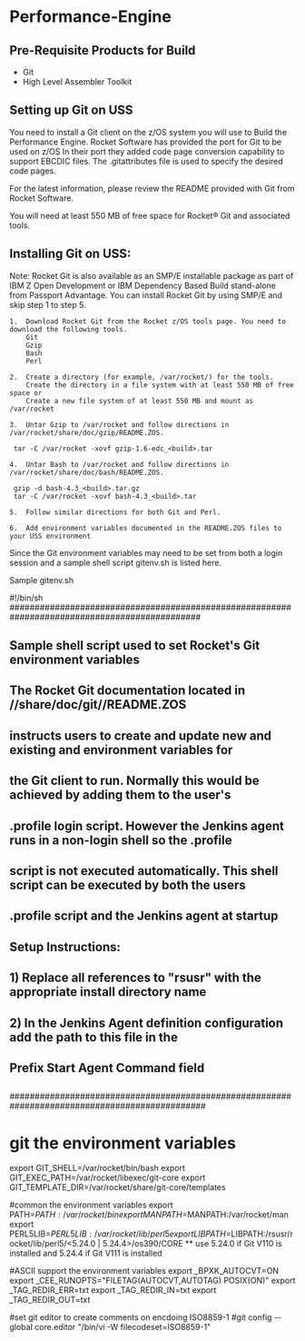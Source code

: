 # Performance-Engine               

## Pre-Requisite Products for Build

- Git
- High Level Assembler Toolkit

## Setting up Git on USS

You need to install a Git client on the z/OS system you will use to Build the Performance Engine.
Rocket Software has provided the port for Git to be used on z/OS
In their port they added code page conversion capability to support EBCDIC files. 
The .gitattributes file is used to specify the desired code pages.

For the latest information, please review the README provided with Git from Rocket Software.

You will need at least 550 MB of free space for Rocket® Git and associated tools.

## Installing Git on USS:

Note: Rocket Git is also available as an SMP/E installable package as part of IBM Z Open Development or IBM Dependency Based Build stand-alone from Passport Advantage. You can install Rocket Git by using SMP/E and skip step 1 to step 5.

    1.  Download Rocket Git from the Rocket z/OS tools page. You need to download the following tools.
        Git
        Gzip
        Bash
        Perl

    2.  Create a directory (for example, /var/rocket/) for the tools.
        Create the directory in a file system with at least 550 MB of free space or
        Create a new file system of at least 550 MB and mount as /var/rocket

    3.  Untar Gzip to /var/rocket and follow directions in /var/rocket/share/doc/gzip/README.ZOS.

     tar -C /var/rocket -xovf gzip-1.6-edc_<build>.tar

    4.  Untar Bash to /var/rocket and follow directions in /var/rocket/share/doc/bash/README.ZOS.

     gzip -d bash-4.3_<build>.tar.gz
     tar -C /var/rocket -xovf bash-4.3_<build>.tar

    5.  Follow similar directions for both Git and Perl.

    6.  Add environment variables documented in the README.ZOS files to your USS environment

Since the Git environment variables may need to be set from both a login session and
a sample shell script gitenv.sh is listed here.

Sample gitenv.sh

#!/bin/sh
##############################################################################################
##
##  Sample shell script used to set Rocket's Git environment variables
##
##  The Rocket Git documentation located in /<installDir>/share/doc/git/<version>/README.ZOS
##  instructs users to create and update new and existing and environment variables for
##  the Git client to run.  Normally this would be achieved by adding them to the user's
##  .profile login script.  However the Jenkins agent runs in a non-login shell so the .profile
##  script is not executed automatically.  This shell script can be executed by both the users
##  .profile script and the Jenkins agent at startup
##
##  Setup Instructions:
##  1) Replace all references to "rsusr" with the appropriate install directory name
##  2) In the Jenkins Agent definition configuration add the path to this file in the
##     Prefix Start Agent Command field
##
###############################################################################################
# git the environment variables
export GIT_SHELL=/var/rocket/bin/bash
export GIT_EXEC_PATH=/var/rocket/libexec/git-core
export GIT_TEMPLATE_DIR=/var/rocket/share/git-core/templates

#common the environment variables
export PATH=$PATH:/var/rocket/bin
export MANPATH=$MANPATH:/var/rocket/man
export PERL5LIB=$PERL5LIB:/var/rocket/lib/perl5
export LIBPATH=$LIBPATH:/rsusr/rocket/lib/perl5/<5.24.0 | 5.24.4>/os390/CORE
** use 5.24.0 if Git V110 is installed and 5.24.4 if Git V111 is installed

#ASCII support the environment variables
export _BPXK_AUTOCVT=ON
export _CEE_RUNOPTS="FILETAG(AUTOCVT,AUTOTAG) POSIX(ON)"
export _TAG_REDIR_ERR=txt
export _TAG_REDIR_IN=txt
export _TAG_REDIR_OUT=txt

#set git editor to create comments on encdoing ISO8859-1
#git config --global core.editor "/bin/vi -W filecodeset=ISO8859-1"


  